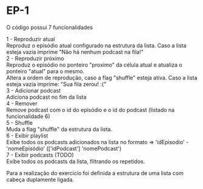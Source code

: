 # EP-1

O código possui 7 funcionalidades

1 - Reproduzir atual  
    Reproduz o episódio atual configurado na estrutura da lista. Caso a lista esteja vazia imprime "Não há nenhum podcast na fila!"  
2 - Reproduzir próximo  
    Reproduz o episódio no ponteiro "proximo" da célula atual e atualiza o ponteiro "atual" para o mesmo.  
    Altera a ordem de reprodução, caso a flag "shuffle" esteja ativa. 
    Caso a lista esteja vazia imprime: "Sua fila zerou! :("  
3 - Adicionar podcast  
    Adiciona podcast no fim da lista  
4 - Remover  
    Remove podcast com o id do episódio e o id do podcast (listado na funcionalidade 6)  
5 - Shuffle  
    Muda a flag "shuffle" da estrutura da lista.  
6 - Exibir playlist  
    Exibe todos os podcasts adicionados na lista no formato => 'idEpisodio' - 'nomeEpisódio' (['idPodcast'] 'nomePodcast')  
7 - Exibir podcasts (TODO)  
    Exibe todos os podcasts da lista, filtrando os repetidos.  
  
Para a realização do exercício foi definida a estrutura de uma lista com cabeça duplamente ligada.